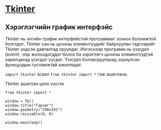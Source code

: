 # [Tkinter](https://docs.python.org/3.5/library/tkinter.html#)
## Хэрэглэгчийн график интерфэйс

Tkinter нь энгийн график интерфейстэй программыг зохиох боломжтой болгодог. Tkinter сан нь цонхны элементүүдийг байрлуулан тэдгээрийг Tkinter үндсэн давталтад оруулдаг. Ингэснээр программ нь үзэгдэл (event) -ээр жолоодогддог болох ба хэрэглэгч цонхны элементүүдтэй харилцахад үзэгдэл үүсдэг. Үзэгдэл боловсруулахад зориулсан функцуудын тусламжтай ажилладаг.

`import tkinter` эсвэл `from tkinter import *` гэж ашиглана.

Tkinter ашиглан цонх үүсгэх

```
from tkinter import *

window = Tk()
window.title("Гарчиг")
window.geometry("290x392")
window.resizable(0, 0)

window.mainloop()
```